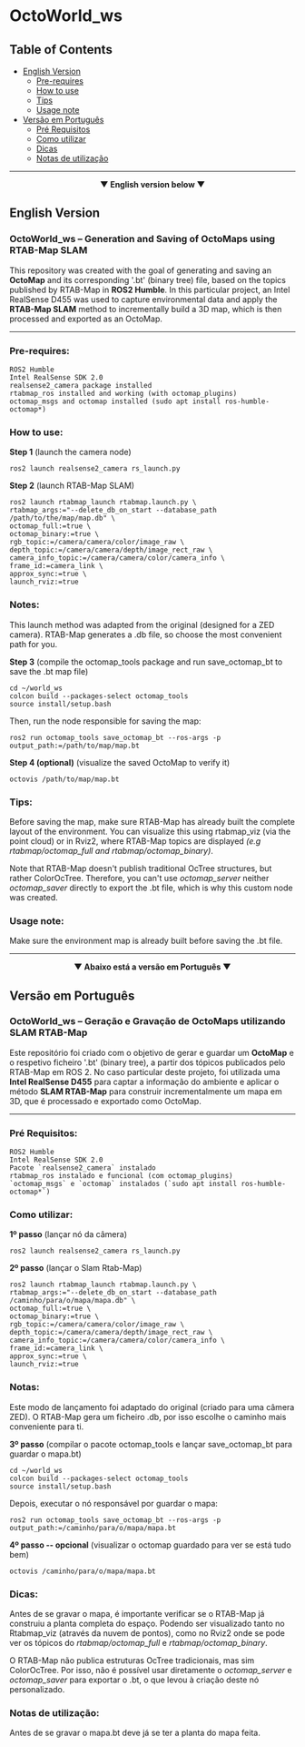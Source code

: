 # OctoWorld_ws

## Table of Contents

- [English Version](#english-version)
  - [Pre-requires](#pre-requires)
  - [How to use](#how-to-use)
  - [Tips](#tips)
  - [Usage note](#usage-note)
- [Versão em Português](#versao-em-portugues)
  - [Pré Requisitos](#pré-requisitos)
  - [Como utilizar](#como-utilizar)
  - [Dicas](#dicas)
  - [Notas de utilização](#notas-de-utilização)

---
<p align="center"><strong> ▼ English version below ▼ </strong></p>

## English Version

### OctoWorld_ws – Generation and Saving of OctoMaps using RTAB-Map SLAM

This repository was created with the goal of generating and saving an **OctoMap** and its corresponding '.bt' (binary tree) file, based on the topics published by RTAB-Map in **ROS2 Humble**.
In this particular project, an Intel RealSense D455 was used to capture environmental data and apply the **RTAB-Map SLAM** method to incrementally build a 3D map, which is then processed and exported as an OctoMap.

---

### Pre-requires:

    ROS2 Humble
    Intel RealSense SDK 2.0
    realsense2_camera package installed
    rtabmap_ros installed and working (with octomap_plugins)
    octomap_msgs and octomap installed (sudo apt install ros-humble-octomap*)

### How to use:

**Step 1** (launch the camera node)

    ros2 launch realsense2_camera rs_launch.py 

**Step 2** (launch RTAB-Map SLAM)

    ros2 launch rtabmap_launch rtabmap.launch.py \
    rtabmap_args:="--delete_db_on_start --database_path /path/to/the/map/map.db" \
    octomap_full:=true \
    octomap_binary:=true \
    rgb_topic:=/camera/camera/color/image_raw \
    depth_topic:=/camera/camera/depth/image_rect_raw \
    camera_info_topic:=/camera/camera/color/camera_info \
    frame_id:=camera_link \
    approx_sync:=true \
    launch_rviz:=true


### Notes:

This launch method was adapted from the original (designed for a ZED camera).
RTAB-Map generates a .db file, so choose the most convenient path for you.

**Step 3** (compile the octomap_tools package and run save_octomap_bt to save the .bt map file)

    cd ~/world_ws
    colcon build --packages-select octomap_tools
    source install/setup.bash

Then, run the node responsible for saving the map:

    ros2 run octomap_tools save_octomap_bt --ros-args -p output_path:=/path/to/map/map.bt

**Step 4 (optional)** (visualize the saved OctoMap to verify it)

    octovis /path/to/map/map.bt


### Tips:

Before saving the map, make sure RTAB-Map has already built the complete layout of the environment.
You can visualize this using rtabmap_viz (via the point cloud) or in Rviz2, where RTAB-Map topics are displayed *(e.g rtabmap/octomap_full and rtabmap/octomap_binary)*.

Note that RTAB-Map doesn't publish traditional OcTree structures, but rather ColorOcTree.
Therefore, you can't use *octomap_server* neither *octomap_saver* directly to export the .bt file, which is why this custom node was created.


### Usage note:

Make sure the environment map is already built before saving the .bt file.

---


<p align="center"><strong> ▼ Abaixo está a versão em Português ▼ </strong></p>

## Versão em Português

### OctoWorld_ws – Geração e Gravação de OctoMaps utilizando SLAM RTAB-Map

Este repositório foi criado com o objetivo de gerar e guardar um **OctoMap** e o respetivo ficheiro '.bt' (binary tree), a partir dos tópicos publicados pelo RTAB-Map em ROS 2.
No caso particular deste projeto, foi utilizada uma **Intel RealSense D455** para captar a informação do ambiente e aplicar o método **SLAM RTAB-Map** para construir incrementalmente um mapa em 3D, que é processado e exportado como OctoMap.

---

### Pré Requisitos:

    ROS2 Humble
    Intel RealSense SDK 2.0
    Pacote `realsense2_camera` instalado
    rtabmap_ros instalado e funcional (com octomap_plugins)
    `octomap_msgs` e `octomap` instalados (`sudo apt install ros-humble-octomap*`)



### Como utilizar:

**1º passo** (lançar nó da câmera)

    ros2 launch realsense2_camera rs_launch.py 

**2º passo** (lançar o Slam Rtab-Map)

    ros2 launch rtabmap_launch rtabmap.launch.py \
    rtabmap_args:="--delete_db_on_start --database_path /caminho/para/o/mapa/mapa.db" \
    octomap_full:=true \
    octomap_binary:=true \
    rgb_topic:=/camera/camera/color/image_raw \
    depth_topic:=/camera/camera/depth/image_rect_raw \
    camera_info_topic:=/camera/camera/color/camera_info \
    frame_id:=camera_link \
    approx_sync:=true \
    launch_rviz:=true



### Notas:

Este modo de lançamento foi adaptado do original (criado para uma câmera ZED). 
O RTAB-Map gera um ficheiro .db, por isso escolhe o caminho mais conveniente para ti.

**3º passo** (compilar o pacote octomap_tools e lançar save_octomap_bt para guardar o mapa.bt)

    cd ~/world_ws
    colcon build --packages-select octomap_tools
    source install/setup.bash

Depois, executar o nó responsável por guardar o mapa:

    ros2 run octomap_tools save_octomap_bt --ros-args -p output_path:=/caminho/para/o/mapa/mapa.bt

**4º passo -- opcional** (visualizar o octomap guardado para ver se está tudo bem)

    octovis /caminho/para/o/mapa/mapa.bt


### Dicas:

Antes de se gravar o mapa, é importante verificar se o RTAB-Map já construiu a planta completa do espaço. 
Podendo ser visualizado tanto no Rtabmap_viz (através da nuvem de pontos), como no Rviz2 onde se pode ver os tópicos do *rtabmap/octomap_full* e *rtabmap/octomap_binary*. 

O RTAB-Map não publica estruturas OcTree tradicionais, mas sim ColorOcTree. 
Por isso, não é possível usar diretamente o *octomap_server* e *octomap_saver* para exportar o .bt, o que levou à criação deste nó personalizado.



### Notas de utilização:

Antes de se gravar o mapa.bt deve já se ter a planta do mapa feita. 
